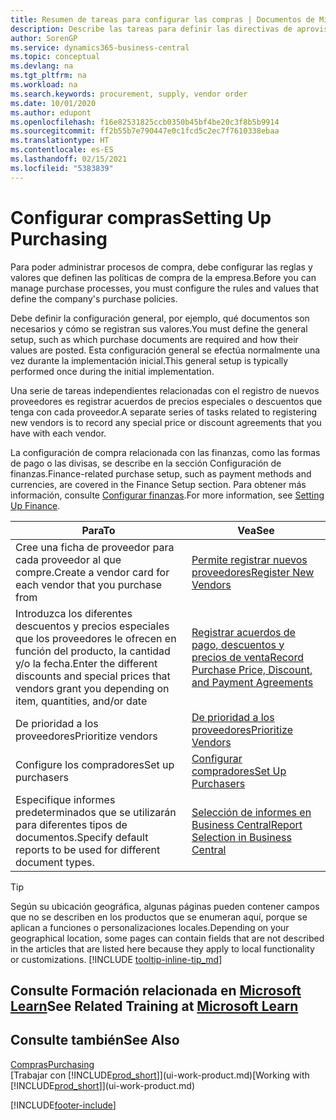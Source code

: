 ```yaml
---
title: Resumen de tareas para configurar las compras | Documentos de Microsoft
description: Describe las tareas para definir las directivas de aprovisionamiento de su empresa y configurar sus procesos de compra.
author: SorenGP
ms.service: dynamics365-business-central
ms.topic: conceptual
ms.devlang: na
ms.tgt_pltfrm: na
ms.workload: na
ms.search.keywords: procurement, supply, vendor order
ms.date: 10/01/2020
ms.author: edupont
ms.openlocfilehash: f16e82531825ccb0350b45bf4be20c3f8b5b9914
ms.sourcegitcommit: ff2b55b7e790447e0c1fcd5c2ec7f7610338ebaa
ms.translationtype: HT
ms.contentlocale: es-ES
ms.lasthandoff: 02/15/2021
ms.locfileid: "5383839"
---
```

# <a name="setting-up-purchasing"></a><span data-ttu-id="2171f-103">Configurar compras</span><span class="sxs-lookup"><span data-stu-id="2171f-103">Setting Up Purchasing</span></span>
<span data-ttu-id="2171f-104">Para poder administrar procesos de compra, debe configurar las reglas y valores que definen las políticas de compra de la empresa.</span><span class="sxs-lookup"><span data-stu-id="2171f-104">Before you can manage purchase processes, you must configure the rules and values that define the company's purchase policies.</span></span>

<span data-ttu-id="2171f-105">Debe definir la configuración general, por ejemplo, qué documentos son necesarios y cómo se registran sus valores.</span><span class="sxs-lookup"><span data-stu-id="2171f-105">You must define the general setup, such as which purchase documents are required and how their values are posted.</span></span> <span data-ttu-id="2171f-106">Esta configuración general se efectúa normalmente una vez durante la implementación inicial.</span><span class="sxs-lookup"><span data-stu-id="2171f-106">This general setup is typically performed once during the initial implementation.</span></span>

<span data-ttu-id="2171f-107">Una serie de tareas independientes relacionadas con el registro de nuevos proveedores es registrar acuerdos de precios especiales o descuentos que tenga con cada proveedor.</span><span class="sxs-lookup"><span data-stu-id="2171f-107">A separate series of tasks related to registering new vendors is to record any special price or discount agreements that you have with each vendor.</span></span>

<span data-ttu-id="2171f-108">La configuración de compra relacionada con las finanzas, como las formas de pago o las divisas, se describe en la sección Configuración de finanzas.</span><span class="sxs-lookup"><span data-stu-id="2171f-108">Finance-related purchase setup, such as payment methods and currencies, are covered in the Finance Setup section.</span></span> <span data-ttu-id="2171f-109">Para obtener más información, consulte [Configurar finanzas](finance-setup-finance.md).</span><span class="sxs-lookup"><span data-stu-id="2171f-109">For more information, see [Setting Up Finance](finance-setup-finance.md).</span></span>

| <span data-ttu-id="2171f-110">Para</span><span class="sxs-lookup"><span data-stu-id="2171f-110">To</span></span> | <span data-ttu-id="2171f-111">Vea</span><span class="sxs-lookup"><span data-stu-id="2171f-111">See</span></span> |
| --- | --- |
| <span data-ttu-id="2171f-112">Cree una ficha de proveedor para cada proveedor al que compre.</span><span class="sxs-lookup"><span data-stu-id="2171f-112">Create a vendor card for each vendor that you purchase from</span></span>|[<span data-ttu-id="2171f-113">Permite registrar nuevos proveedores</span><span class="sxs-lookup"><span data-stu-id="2171f-113">Register New Vendors</span></span>](purchasing-how-register-new-vendors.md) |
| <span data-ttu-id="2171f-114">Introduzca los diferentes descuentos y precios especiales que los proveedores le ofrecen en función del producto, la cantidad y/o la fecha.</span><span class="sxs-lookup"><span data-stu-id="2171f-114">Enter the different discounts and special prices that vendors grant you depending on item, quantities, and/or date</span></span> |[<span data-ttu-id="2171f-115">Registrar acuerdos de pago, descuentos y precios de venta</span><span class="sxs-lookup"><span data-stu-id="2171f-115">Record Purchase Price, Discount, and Payment Agreements</span></span>](purchasing-how-record-purchase-price-discount-payment-agreements.md) |
| <span data-ttu-id="2171f-116">De prioridad a los proveedores</span><span class="sxs-lookup"><span data-stu-id="2171f-116">Prioritize vendors</span></span> |[<span data-ttu-id="2171f-117">De prioridad a los proveedores</span><span class="sxs-lookup"><span data-stu-id="2171f-117">Prioritize Vendors</span></span>](purchasing-how-prioritize-vendors.md) |
| <span data-ttu-id="2171f-118">Configure los compradores</span><span class="sxs-lookup"><span data-stu-id="2171f-118">Set up purchasers</span></span> |[<span data-ttu-id="2171f-119">Configurar compradores</span><span class="sxs-lookup"><span data-stu-id="2171f-119">Set Up Purchasers</span></span>](purchasing-how-setup-purchasers.md) |
|<span data-ttu-id="2171f-120">Especifique informes predeterminados que se utilizarán para diferentes tipos de documentos.</span><span class="sxs-lookup"><span data-stu-id="2171f-120">Specify default reports to be used for different document types.</span></span>|[<span data-ttu-id="2171f-121">Selección de informes en Business Central</span><span class="sxs-lookup"><span data-stu-id="2171f-121">Report Selection in Business Central</span></span>](across-report-selections.md)|

> [!TIP]
> <span data-ttu-id="2171f-122">Según su ubicación geográfica, algunas páginas pueden contener campos que no se describen en los productos que se enumeran aquí, porque se aplican a funciones o personalizaciones locales.</span><span class="sxs-lookup"><span data-stu-id="2171f-122">Depending on your geographical location, some pages can contain fields that are not described in the articles that are listed here because they apply to local functionality or customizations.</span></span> [!INCLUDE [tooltip-inline-tip_md](includes/tooltip-inline-tip_md.md)]

## <a name="see-related-training-at-microsoft-learn"></a><span data-ttu-id="2171f-123">Consulte Formación relacionada en [Microsoft Learn](/learn/paths/trade-get-started-dynamics-365-business-central/)</span><span class="sxs-lookup"><span data-stu-id="2171f-123">See Related Training at [Microsoft Learn](/learn/paths/trade-get-started-dynamics-365-business-central/)</span></span>

## <a name="see-also"></a><span data-ttu-id="2171f-124">Consulte también</span><span class="sxs-lookup"><span data-stu-id="2171f-124">See Also</span></span>

[<span data-ttu-id="2171f-125">Compras</span><span class="sxs-lookup"><span data-stu-id="2171f-125">Purchasing</span></span>](purchasing-manage-purchasing.md)  
<span data-ttu-id="2171f-126">[Trabajar con [!INCLUDE[prod_short](includes/prod_short.md)]](ui-work-product.md)</span><span class="sxs-lookup"><span data-stu-id="2171f-126">[Working with [!INCLUDE[prod_short](includes/prod_short.md)]](ui-work-product.md)</span></span>


[!INCLUDE[footer-include](includes/footer-banner.md)]